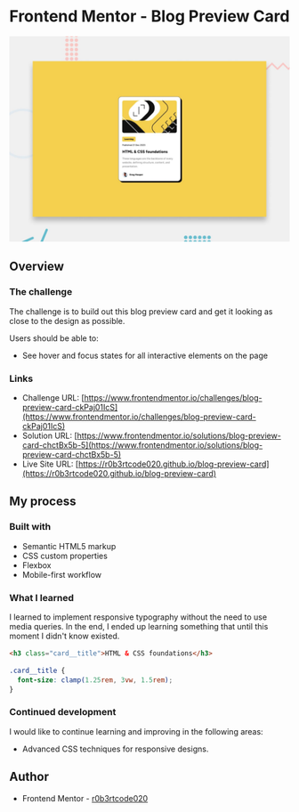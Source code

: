 # Frontend Mentor - Blog Preview Card

![screenshot](preview.jpg)

## Overview

### The challenge

The challenge is to build out this blog preview card and get it looking as close to the design as possible.

Users should be able to:

- See hover and focus states for all interactive elements on the page

### Links

- Challenge URL: [https://www.frontendmentor.io/challenges/blog-preview-card-ckPaj01IcS](https://www.frontendmentor.io/challenges/blog-preview-card-ckPaj01IcS)
- Solution URL: [https://www.frontendmentor.io/solutions/blog-preview-card-chctBx5b-5](https://www.frontendmentor.io/solutions/blog-preview-card-chctBx5b-5)
- Live Site URL: [https://r0b3rtcode020.github.io/blog-preview-card](https://r0b3rtcode020.github.io/blog-preview-card)

## My process

### Built with

- Semantic HTML5 markup
- CSS custom properties
- Flexbox
- Mobile-first workflow

### What I learned

I learned to implement responsive typography without the need to use media queries. In the end, I ended up learning something that until this moment I didn't know existed.

```html
<h3 class="card__title">HTML & CSS foundations</h3>
```

```css
.card__title {
  font-size: clamp(1.25rem, 3vw, 1.5rem);
}
```

### Continued development

I would like to continue learning and improving in the following areas:

- Advanced CSS techniques for responsive designs.

## Author

- Frontend Mentor - [r0b3rtcode020](https://www.frontendmentor.io/profile/r0b3rtcode020)
